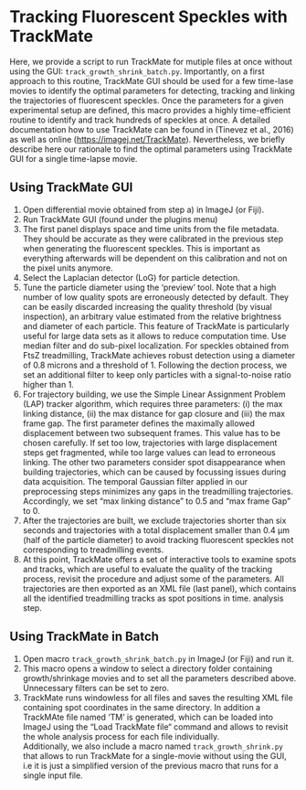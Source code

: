 # Tracking Fluorescent Speckles with TrackMate

Here, we provide a script to run TrackMate for mutiple files at once without using the GUI: `track_growth_shrink_batch.py`. Importantly, on a first approach to this routine, TrackMate GUI should be used for a few time-lase movies to identify the optimal parameters for detecting, tracking and linking the trajectories of fluorescent speckles. Once the parameters for a given experimental setup are defined, this macro provides a highly time-efficient routine to identify and track hundreds of speckles at once. A detailed documentation how to use TrackMate can be found in (Tinevez et al., 2016) as well as online (https://imagej.net/TrackMate). Nevertheless, we briefly describe here our rationale to find the optimal parameters using TrackMate GUI for a single time-lapse movie.

## Using TrackMate GUI 

1.	Open differential movie obtained from step a) in ImageJ (or Fiji).
2.	Run TrackMate GUI (found under the plugins menu)
3.	The first panel displays space and time units from the file metadata. They should be accurate as they were calibrated in the previous step when generating the fluorescent speckles. This is important as everything afterwards will be dependent on this calibration and not on the pixel units anymore.
4.	Select the Laplacian detector (LoG) for particle detection.
5.	Tune the particle diameter using the ‘preview’ tool. Note that a high number of low quality spots are erroneously detected by default. They can be easily discarded increasing the quality threshold (by visual inspection), an arbitrary value estimated from the relative brightness and diameter of each particle. This feature of TrackMate is particularly useful for large data sets as it allows to reduce computation time. Use median filter and do sub-pixel localization. For speckles obtained from FtsZ treadmilling, TrackMate achieves robust detection using a diameter of 0.8 microns and a threshold of 1. Following the dection process, we set an additional filter to keep only particles with a signal-to-noise ratio higher than 1. 
6.	For trajectory building, we use the Simple Linear Assignment Problem (LAP) tracker algorithm, which requires three parameters: (i) the max linking distance, (ii) the max distance for gap closure and (iii) the max frame gap. The first parameter defines the maximally allowed displacement between two subsequent frames. This value has to be chosen carefully. If set too low, trajectories with large displacement steps get fragmented, while too large values can lead to erroneous linking. The other two parameters consider spot disappearance when building trajectories, which can be caused by focussing issues during data acquisition. The temporal Gaussian filter applied in our preprocessing steps minimizes any gaps in the treadmilling trajectories. Accordingly, we set “max linking distance” to 0.5 and “max frame Gap” to 0. 
7.	After the trajectories are built, we exclude trajectories shorter than six seconds and trajectories with a total displacement smaller than 0.4 µm (half of the particle diameter) to avoid tracking fluorescent speckles not corresponding to treadmilling events.
8.	At this point, TrackMate offers a set of interactive tools to examine spots and tracks, which are useful to evaluate the quality of the tracking process, revisit the procedure and adjust some of the parameters. All trajectories are then exported as an XML file (last panel), which contains all the identified treadmilling tracks as spot positions in time. analysis step.

## Using TrackMate in Batch

1. Open macro `track_growth_shrink_batch.py` in ImageJ (or Fiji) and run it.<br>
2. This macro opens a window to select a directory folder containing growth/shrinkage movies and to set all the parameters described above. Unnecessary filters can be set to zero.<br>
3. TrackMate runs windowless for all files and saves the resulting XML file containing spot coordinates in the same directory. In addition a TrackMAte file named ‘TM’ is generated, which can be loaded into ImageJ using the “Load TrackMate file“ command and allows to revisit the whole analysis process for each file individually. <br>
Additionally, we also include a macro named `track_growth_shrink.py` that allows to run TrackMate for a single-movie without using the GUI, i.e it is just a simplified version of the previous macro that runs for a single input file.

